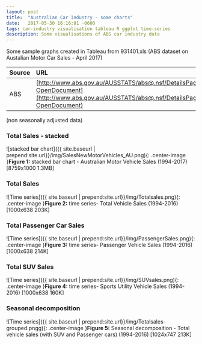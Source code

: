 ```yaml
---
layout: post
title:  "Australian Car Industry - some charts"
date:   2017-05-30 16:16:01 -0600
tags: car-industry visualisation tableau R ggplot time-series
description: Some visualisations of ABS car industry data
---
```


Some sample graphs created in Tableau from 931401.xls (ABS dataset on Austalian Motor Car Sales - April 2017)

| Source | URL         | Datetime |
|:-------------|:------------------|:------|
| ABS          | [http://www.abs.gov.au/AUSSTATS/abs@.nsf/DetailsPage/9314.0April%202017?OpenDocument](http://www.abs.gov.au/AUSSTATS/abs@.nsf/DetailsPage/9314.0April%202017?OpenDocument) |  2017-05-24 11:44am  |


(non seasonally adjusted data)

### Total Sales - stacked
![stacked bar chart]({{ site.baseurl | prepend:site.url}}/img/SalesNewMotorVehicles_AU.png){: .center-image }**Figure 1:** stacked bar chart - Australian Motor Vehicle Sales (1994-2017)   [8759x1000 1.3MB]

### Total Sales
![Time series]({{ site.baseurl | prepend:site.url}}/img/Totalsales.png){: .center-image }**Figure 2:** time series- Total Vehicle Sales (1994-2016)   [1000x638 203K]

### Total Passenger Car Sales
![Time series]({{ site.baseurl | prepend:site.url}}/img/PassengerSales.png){: .center-image }**Figure 3:** time series- Passenger Vehicle Sales (1994-2016)   [1000x638 214K]

### Total SUV Sales
![Time series]({{ site.baseurl | prepend:site.url}}/img/SUVsales.png){: .center-image }**Figure 4:** time series- Sports Utility Vehicle Sales (1994-2016)  [1000x638 160K]

### Seasonal decomposition
![Time series]({{ site.baseurl | prepend:site.url}}/img/Totalsales-grouped.pngg){: .center-image }**Figure 5:** Seasonal decomposition - Total vehicle sales (with SUV and Passenger cars) (1994-2016)  [1024x747 213K]
